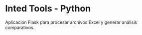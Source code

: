 
# Inted Tools - Python

Aplicación Flask para procesar archivos Excel y generar análisis comparativos.